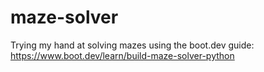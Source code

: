 # maze-solver
Trying my hand at solving mazes using the boot.dev guide: https://www.boot.dev/learn/build-maze-solver-python
